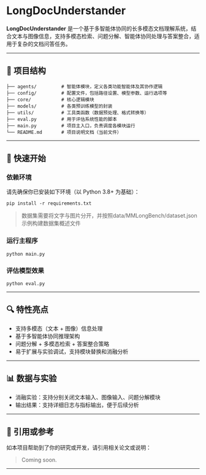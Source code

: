 # LongDocUnderstander

**LongDocUnderstander** 是一个基于多智能体协同的长多模态文档理解系统，结合文本与图像信息，支持多模态检索、问题分解、智能体协同处理与答案整合，适用于复杂的文档问答任务。

------

## 📁 项目结构

```
├── agents/         # 智能体模块，定义各类功能智能体及其协作逻辑
├── config/         # 配置文件，包括路径设置、模型参数、运行选项等
├── core/           # 核心逻辑模块
├── models/         # 各类预训练模型的封装
├── utils/          # 工具类函数（数据预处理、格式转换等）
├── eval.py         # 用于评估系统性能的脚本
├── main.py         # 项目主入口，负责调度各模块运行
└── README.md       # 项目说明文档（当前文件）
```

------

## 🚀 快速开始

### 依赖环境

请先确保你已安装如下环境（以 Python 3.8+ 为基础）：

```
pip install -r requirements.txt
```

> 数据集需要将文字与图片分开，并按照data/MMLongBench/dataset.json 示例构建数据集概述文件



### 运行主程序

```
python main.py
```

### 评估模型效果

```
python eval.py
```

------

## 🔍 特性亮点

- 支持多模态（文本 + 图像）信息处理
- 基于多智能体协同推理架构
- 问题分解 + 多模态检索 + 答案整合策略
- 易于扩展与实验调试，支持模块替换和消融分析

------

## 📊 数据与实验

- 消融实验：支持分别关闭文本输入、图像输入、问题分解模块
- 输出结果：支持详细日志与指标输出，便于后续分析

------

## 📎 引用或参考

如本项目帮助到了你的研究或开发，请引用相关论文或说明：

> Coming soon.

------

